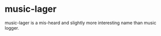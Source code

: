 music-lager
===========

music-lager is a mis-heard and slightly more interesting name than music logger.

